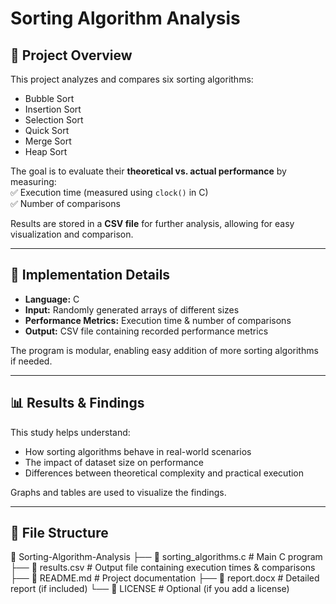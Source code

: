 # Sorting Algorithm Analysis  

## 📌 Project Overview  
This project analyzes and compares six sorting algorithms:  
- Bubble Sort  
- Insertion Sort  
- Selection Sort  
- Quick Sort  
- Merge Sort  
- Heap Sort  

The goal is to evaluate their **theoretical vs. actual performance** by measuring:  
✅ Execution time (measured using `clock()` in C)  
✅ Number of comparisons  

Results are stored in a **CSV file** for further analysis, allowing for easy visualization and comparison.  

---

## 🔧 Implementation Details  
- **Language:** C  
- **Input:** Randomly generated arrays of different sizes  
- **Performance Metrics:** Execution time & number of comparisons  
- **Output:** CSV file containing recorded performance metrics  

The program is modular, enabling easy addition of more sorting algorithms if needed.  

---

## 📊 Results & Findings  
This study helps understand:  
- How sorting algorithms behave in real-world scenarios  
- The impact of dataset size on performance  
- Differences between theoretical complexity and practical execution  

Graphs and tables are used to visualize the findings.  

---

## 📂 File Structure  
📁 Sorting-Algorithm-Analysis
├── 📜 sorting_algorithms.c # Main C program
├── 📜 results.csv # Output file containing execution times & comparisons
├── 📜 README.md # Project documentation
├── 📜 report.docx # Detailed report (if included)
└── 📜 LICENSE # Optional (if you add a license)
